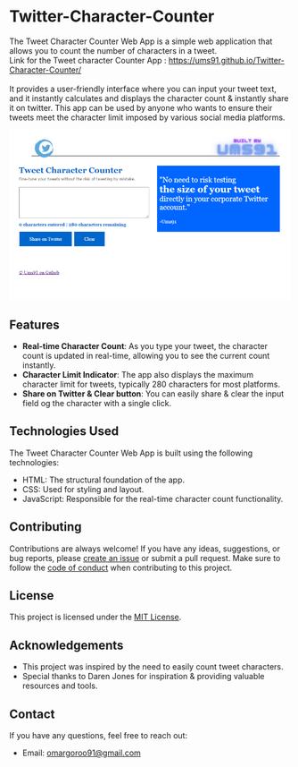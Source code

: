 # Twitter-Character-Counter
The Tweet Character Counter Web App is a simple web application that allows you to count the number of characters in a tweet.
<br>
Link for the Tweet character Counter App : https://ums91.github.io/Twitter-Character-Counter/
<br>
<br>
It provides a user-friendly interface where you can input your tweet text, and it instantly calculates and displays the character count & instantly share it on twitter. This app can be used by anyone who wants to ensure their tweets meet the character limit imposed by various social media platforms.

![Tweet Character Counter Web App](charCounter.png)

## Features

- **Real-time Character Count**: As you type your tweet, the character count is updated in real-time, allowing you to see the current count instantly.
- **Character Limit Indicator**: The app also displays the maximum character limit for tweets, typically 280 characters for most platforms.
- **Share on Twitter & Clear button**: You can easily share & clear the input field og the character  with a single click.


## Technologies Used

The Tweet Character Counter Web App is built using the following technologies:

- HTML: The structural foundation of the app.
- CSS: Used for styling and layout.
- JavaScript: Responsible for the real-time character count functionality.

## Contributing

Contributions are always welcome! If you have any ideas, suggestions, or bug reports, please [create an issue](https://github.com/ums91/Tweet-Character-Counter/issues) or submit a pull request. Make sure to follow the [code of conduct](CODE_OF_CONDUCT.md) when contributing to this project.

## License

This project is licensed under the [MIT License](LICENSE).

## Acknowledgements

- This project was inspired by the need to easily count tweet characters.
- Special thanks to Daren Jones for inspiration & providing valuable resources and tools.

## Contact

If you have any questions, feel free to reach out:

- Email: omargoroo91@gmail.com
